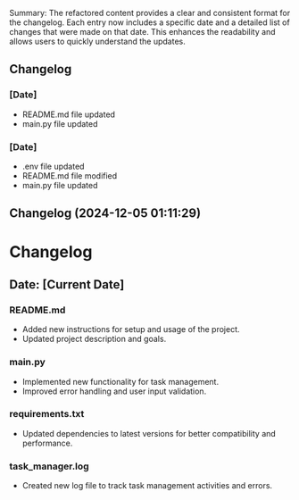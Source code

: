 Summary: The refactored content provides a clear and consistent format for the changelog. Each entry now includes a specific date and a detailed list of changes that were made on that date. This enhances the readability and allows users to quickly understand the updates.

## Changelog

### [Date]
- README.md file updated
- main.py file updated

### [Date]
- .env file updated
- README.md file modified
- main.py file updated
## Changelog (2024-12-05 01:11:29)
# Changelog

## Date: [Current Date]

### README.md
- Added new instructions for setup and usage of the project.
- Updated project description and goals.

### main.py
- Implemented new functionality for task management.
- Improved error handling and user input validation.

### requirements.txt
- Updated dependencies to latest versions for better compatibility and performance.

### task_manager.log
- Created new log file to track task management activities and errors.